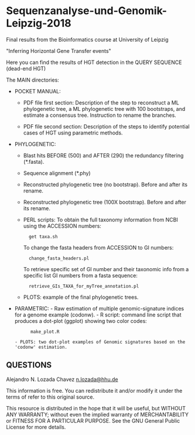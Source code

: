 # Sequenzanalyse-und-Genomik-Leipzig-2018
Final results from the Bioinformatics course at University of Leipzig

"Inferring Horizontal Gene Transfer events"

Here you can find the results of HGT detection in the QUERY SEQUENCE (dead-end HGT)

The MAIN directories:
  - POCKET MANUAL: 
    * PDF file first section:
    Description of the step to reconstruct a ML phylogenetic tree, a ML phylogenetic tree
     with 100 bootstraps, and estimate a consensus tree. Instruction to rename the branches.

    * PDF file second section: 
    Description of the steps to identify potential cases of HGT using parametric methods.
    
  - PHYLOGENETIC: 
    * Blast hits BEFORE (500) and AFTER (290) the redundancy filtering (*.fasta).
    * Sequence alignment (*.phy)
    * Reconstructed phylogenetic tree (no bootstrap). Before and after its rename.
    * Reconstructed phylogenetic tree (100X bootstrap). Before and after its rename.
    * PERL scripts: 
       To obtain the full taxonomy information from NCBI using the ACCESSION numbers:
    
            get taxa.sh
      
       To change the fasta headers from ACCESSION to GI numbers:
       
            change_fasta_headers.pl
       
       To retrieve specific set of GI number and their taxonomic info from a specific list GI numbers from a fasta sequence:
       
            retrieve_GIs_TAXA_for_myTree_annotation.pl
       
    * PLOTS: example of the final phylogenetic trees.
          
  - PARAMETRIC:
        - Raw estimation of multiple genomic-signature indices for a genome example (codonw).
        - R script: command line script that produces a dot-plot (ggplot) showing two color codes:
        
              make_plot.R
        
        - PLOTS: two dot-plot examples of Genomic signatures based on the 'codonw' estimation.


## QUESTIONS

Alejandro N. Lozada Chavez <n.lozada@hhu.de>

This information is free. You can redistribute it and/or modify it under the terms of refer
to this original source.

This resource is distributed in the hope that it will be useful, but WITHOUT ANY WARRANTY; 
without even the implied warranty of MERCHANTABILITY or FITNESS FOR A PARTICULAR PURPOSE.
See the GNU General Public License for more details.

